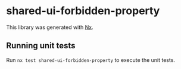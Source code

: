 # shared-ui-forbidden-property

This library was generated with [Nx](https://nx.dev).

## Running unit tests

Run `nx test shared-ui-forbidden-property` to execute the unit tests.
